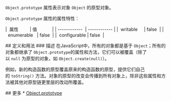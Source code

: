 <!--
title: Object.prototype
date: 2015-11-21
-->

`Object.prototype` 属性表示对象 `Object` 的原型对象。

`Object.prototype` 属性的属性特性：


|  属性         | 值            |
| ------------  | ------------ |
|  writable     | false  |
|  enumerable   | false  |
|  configurable | false  |

## 定义和用法
### 描述
在JavaScript中，所有的对象都是基于 `Object`；所有的对象都继承了 `Object.prototype`的属性和方法，它们可以被覆盖（除了以 `null` 为原型的对象，如 `Object.create(null)`）。

例如，新的构造函数的原型覆盖原来的构造函数的原型，提供它们自己的 `toString()` 方法。对象的原型的改变会传播到所有对象上，除非这些属性和方法被其他对原型链更里层的改动所覆盖。

## 更多
* [Object.prototype](https://developer.mozilla.org/zh-CN/docs/Web/JavaScript/Reference/Global_Objects/Object/prototype)